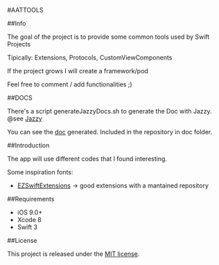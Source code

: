 #AATTOOLS

##Info

The goal of the project is to provide some common tools used by Swift Projects

Tipically: Extensions, Protocols, CustomViewComponents

If the project grows I will create a framework/pod

Feel free to comment / add functionalities ;)

##DOCS

There's a script generateJazzyDocs.sh to generate the Doc with Jazzy. @see [Jazzy](https://github.com/realm/jazzy)

You can see the [doc](http://www.albertarroyo.com/ios/swift/AATTools/docs/swift_output/index.html) generated. Included in the repository in doc folder.

##Introduction

The app will use different codes that I found interesting.

Some inspiration fonts:

- [EZSwiftExtensions](https://github.com/goktugyil/EZSwiftExtensions) -> good extensions with a mantained repository

##Requirements

- iOS 9.0+
- Xcode 8
- Swift 3

##License

This project is released under the [MIT license](https://github.com/jimmyaat10/AATTools/blob/master/LICENSE).
